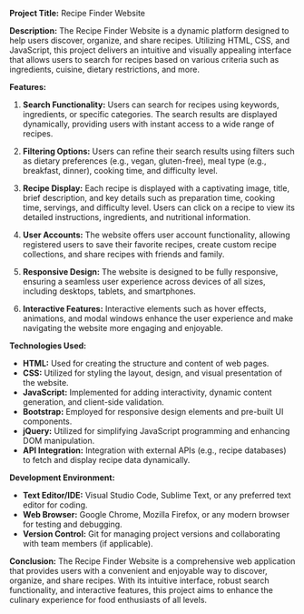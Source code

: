 **Project Title:** Recipe Finder Website

**Description:**
The Recipe Finder Website is a dynamic platform designed to help users discover, organize, and share recipes. Utilizing HTML, CSS, and JavaScript, this project delivers an intuitive and visually appealing interface that allows users to search for recipes based on various criteria such as ingredients, cuisine, dietary restrictions, and more.

**Features:**

1. **Search Functionality:** Users can search for recipes using keywords, ingredients, or specific categories. The search results are displayed dynamically, providing users with instant access to a wide range of recipes.

2. **Filtering Options:** Users can refine their search results using filters such as dietary preferences (e.g., vegan, gluten-free), meal type (e.g., breakfast, dinner), cooking time, and difficulty level.

3. **Recipe Display:** Each recipe is displayed with a captivating image, title, brief description, and key details such as preparation time, cooking time, servings, and difficulty level. Users can click on a recipe to view its detailed instructions, ingredients, and nutritional information.

4. **User Accounts:** The website offers user account functionality, allowing registered users to save their favorite recipes, create custom recipe collections, and share recipes with friends and family.

5. **Responsive Design:** The website is designed to be fully responsive, ensuring a seamless user experience across devices of all sizes, including desktops, tablets, and smartphones.

6. **Interactive Features:** Interactive elements such as hover effects, animations, and modal windows enhance the user experience and make navigating the website more engaging and enjoyable.

**Technologies Used:**

- **HTML:** Used for creating the structure and content of web pages.
- **CSS:** Utilized for styling the layout, design, and visual presentation of the website.
- **JavaScript:** Implemented for adding interactivity, dynamic content generation, and client-side validation.
- **Bootstrap:** Employed for responsive design elements and pre-built UI components.
- **jQuery:** Utilized for simplifying JavaScript programming and enhancing DOM manipulation.
- **API Integration:** Integration with external APIs (e.g., recipe databases) to fetch and display recipe data dynamically.

**Development Environment:**

- **Text Editor/IDE:** Visual Studio Code, Sublime Text, or any preferred text editor for coding.
- **Web Browser:** Google Chrome, Mozilla Firefox, or any modern browser for testing and debugging.
- **Version Control:** Git for managing project versions and collaborating with team members (if applicable).

**Conclusion:**
The Recipe Finder Website is a comprehensive web application that provides users with a convenient and enjoyable way to discover, organize, and share recipes. With its intuitive interface, robust search functionality, and interactive features, this project aims to enhance the culinary experience for food enthusiasts of all levels.
